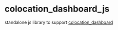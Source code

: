 # colocation_dashboard_js
standalone js library to support [colocation_dashboard](https://github.com/hamishgibbs/colocation_dashboard)
